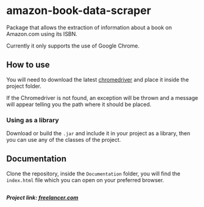 # amazon-book-data-scraper
Package that allows the extraction of information about a book on Amazon.com using its ISBN.

Currently it only supports the use of Google Chrome.

## How to use
You will need to download the latest [chromedriver](https://sites.google.com/a/chromium.org/chromedriver/downloads)
and place it inside the project folder.

If the Chromedriver is not found, an exception will be thrown and a message will appear telling you the path where it should be placed.

### Using as a library
Download or build the ``.jar`` and include it in your project as a library, then you can use any of the classes of the project.

## Documentation
Clone the repository, inside the ``Documentation`` folder, you will find the ``index.html`` file which you can open 
on your preferred browser.

##

##### _Project link: [freelancer.com](https://www.freelancer.com/projects/software-architecture/screen-scraper-java/)_
